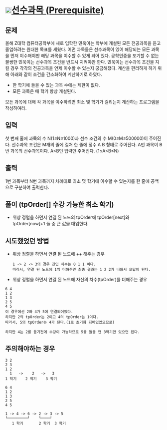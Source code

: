 # <img src="https://d2gd6pc034wcta.cloudfront.net/tier/11.svg" class="solvedac-tier" width=20>[선수과목 (Prerequisite)](https://www.acmicpc.net/problem/14567)

## 문제
올해 Z대학 컴퓨터공학부에 새로 입학한 민욱이는 학부에 개설된 모든 전공과목을 듣고 졸업하려는 원대한 목표를 세웠다. 어떤 과목들은 선수과목이 있어 해당되는 모든 과목을 먼저 이수해야만 해당 과목을 이수할 수 있게 되어 있다. 공학인증을 포기할 수 없는 불쌍한 민욱이는 선수과목 조건을 반드시 지켜야만 한다. 민욱이는 선수과목 조건을 지킬 경우 각각의 전공과목을 언제 이수할 수 있는지 궁금해졌다. 계산을 편리하게 하기 위해 아래와 같이 조건을 간소화하여 계산하기로 하였다.

- 한 학기에 들을 수 있는 과목 수에는 제한이 없다.
- 모든 과목은 매 학기 항상 개설된다.

모든 과목에 대해 각 과목을 이수하려면 최소 몇 학기가 걸리는지 계산하는 프로그램을 작성하여라.

## 입력
첫 번째 줄에 과목의 수 N(1≤N≤1000)과 선수 조건의 수 M(0≤M≤500000)이 주어진다. 선수과목 조건은 M개의 줄에 걸쳐 한 줄에 정수 A B 형태로 주어진다. A번 과목이 B번 과목의 선수과목이다. A<B인 입력만 주어진다. (1≤A<B≤N)

## 출력
1번 과목부터 N번 과목까지 차례대로 최소 몇 학기에 이수할 수 있는지를 한 줄에 공백으로 구분하여 출력한다.

## 풀이 (tpOrder[] 수강 가능한 최소 학기)
 - 위상 정렬을 하면서 연결 된 노드의 tpOrder에 tpOrder[next]와 tpOrder[now]+1 둘 중 큰 값을 대입한다.
 
## 시도했었던 방법
 - 위상 정렬을 하면서 연결 된 노드에 ++ 해주는 경우
   ```
   1 -> 2 -> 3의 경우 진입 차수는 0 1 1 이다.
   따라서, 연결 된 노드에 1씩 더해주면 최종 결과는 1 2 2가 나와서 오답이 된다.
   ```
 - 위상 정렬을 하면서 연결 된 노드에 자신의 차수(tpOrder)를 더해주는 경우
  ```
  6 4
  1 2
  1 3
  2 5
  4 5
  이 경우에선 2와 4가 5에 연결되어있다.
  하지만 2의 tpOrder는 2이고 4의 tpOrder는 1이다.
  따라서, 5의 tpOrder는 4가 된다.(1로 초기화 되어있었으므로)
  
  하지만 4는 2를 듣기전에 수강이 가능하므로 5를 들을 땐 3학기만 있으면 된다.
  ```
  
## 주의해야하는 경우
```
3 2
2 3
1 2
  1   ->    2   ->   3
1 학기    2 학기    3 학기

6 4
1 2
1 3
2 5
4 5

1 -> 4 -> 6 -> 2 -> 3 -> 5
└─────────┘    └────┘    
   1 학기       2 학기  3 학기
```

